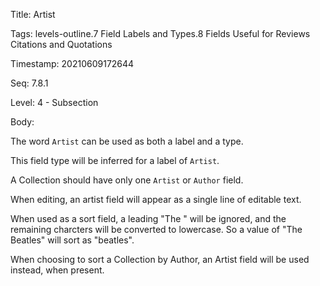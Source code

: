 Title:  Artist

Tags:   levels-outline.7 Field Labels and Types.8 Fields Useful for Reviews Citations and Quotations

Timestamp: 20210609172644

Seq:    7.8.1

Level:  4 - Subsection

Body: 

The word `Artist` can be used as both a label and a type. 

This field type will be inferred for a label of `Artist`.

A Collection should have only one `Artist` or `Author` field. 

When editing, an artist field will appear as a single line of editable text.  

When used as a sort field, a leading "The " will be ignored, and the remaining charcters will be converted to lowercase. So a value of "The Beatles" will sort as "beatles". 

When choosing to sort a Collection by Author, an Artist field will be used instead, when present.
